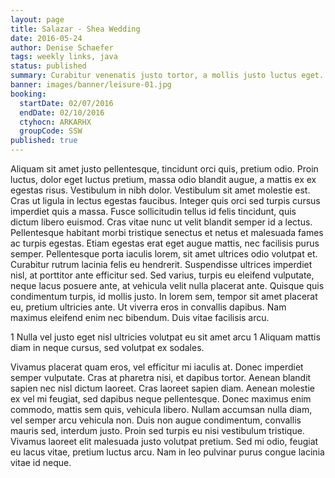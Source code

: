 ```yaml
---
layout: page
title: Salazar - Shea Wedding
date: 2016-05-24
author: Denise Schaefer
tags: weekly links, java
status: published
summary: Curabitur venenatis justo tortor, a mollis justo luctus eget. Duis.
banner: images/banner/leisure-01.jpg
booking:
  startDate: 02/07/2016
  endDate: 02/10/2016
  ctyhocn: ARKARHX
  groupCode: SSW
published: true
---
```

Aliquam sit amet justo pellentesque, tincidunt orci quis, pretium odio. Proin luctus, dolor eget luctus pretium, massa odio blandit augue, a mattis ex ex egestas risus. Vestibulum in nibh dolor. Vestibulum sit amet molestie est. Cras ut ligula in lectus egestas faucibus. Integer quis orci sed turpis cursus imperdiet quis a massa. Fusce sollicitudin tellus id felis tincidunt, quis dictum libero euismod. Cras vitae nunc ut velit blandit semper id a lectus. Pellentesque habitant morbi tristique senectus et netus et malesuada fames ac turpis egestas. Etiam egestas erat eget augue mattis, nec facilisis purus semper.
Pellentesque porta iaculis lorem, sit amet ultrices odio volutpat et. Curabitur rutrum lacinia felis eu hendrerit. Suspendisse ultrices imperdiet nisl, at porttitor ante efficitur sed. Sed varius, turpis eu eleifend vulputate, neque lacus posuere ante, at vehicula velit nulla placerat ante. Quisque quis condimentum turpis, id mollis justo. In lorem sem, tempor sit amet placerat eu, pretium ultricies ante. Ut viverra eros in convallis dapibus. Nam maximus eleifend enim nec bibendum. Duis vitae facilisis arcu.

1 Nulla vel justo eget nisl ultricies volutpat eu sit amet arcu
1 Aliquam mattis diam in neque cursus, sed volutpat ex sodales.

Vivamus placerat quam eros, vel efficitur mi iaculis at. Donec imperdiet semper vulputate. Cras at pharetra nisi, et dapibus tortor. Aenean blandit sapien nec nisl dictum laoreet. Cras laoreet sapien diam. Aenean molestie ex vel mi feugiat, sed dapibus neque pellentesque. Donec maximus enim commodo, mattis sem quis, vehicula libero. Nullam accumsan nulla diam, vel semper arcu vehicula non. Duis non augue condimentum, convallis mauris sed, interdum justo. Proin sed turpis eu nisi vestibulum tristique. Vivamus laoreet elit malesuada justo volutpat pretium. Sed mi odio, feugiat eu lacus vitae, pretium luctus arcu. Nam in leo pulvinar purus congue lacinia vitae id neque.
